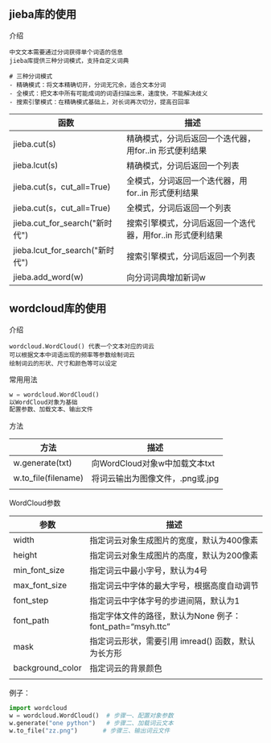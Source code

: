 ## jieba库的使用

介绍

```shell
中文文本需要通过分词获得单个词语的信息
jieba库提供三种分词模式，支持自定义词典
```

```shel
# 三种分词模式
- 精确模式：将文本精确切开，分词无冗余，适合文本分词
- 全模式：把文本中所有可能成词的词语扫描出来，速度快，不能解决歧义
- 搜索引擎模式：在精确模式基础上，对长词再次切分，提高召回率
```

| 函数                            | 描述                                                       |
| ------------------------------- | ---------------------------------------------------------- |
| jieba.cut(s)                    | 精确模式，分词后返回一个迭代器，用for..in 形式便利结果     |
| jieba.lcut(s)                   | 精确模式，分词后返回一个列表                               |
| jieba.cut(s，cut_all=True)      | 全模式，分词返回一个迭代器，用for..in 形式便利结果         |
| jieba.cut(s，cut_all=True)      | 全模式，分词后返回一个列表                                 |
| jieba.cut_for_search("新时代")  | 搜索引擎模式，分词后返回一个迭代器，用for..in 形式便利结果 |
| jieba.lcut_for_search("新时代") | 搜索引擎模式，分词后返回一个列表                           |
| jieba.add_word(w)               | 向分词词典增加新词w                                        |

## wordcloud库的使用

介绍

```shell
wordcloud.WordCloud() 代表一个文本对应的词云
可以根据文本中词语出现的频率等参数绘制词云
绘制词云的形状、尺寸和颜色等可以设定
```

常用用法

```python
w = wordcloud.WordCloud() 
以WordCloud对象为基础
配置参数、加载文本、输出文件
```

方法

| 方法                | 描述                             |
| ------------------- | -------------------------------- |
| w.generate(txt)     | 向WordCloud对象w中加载文本txt    |
| w.to_file(filename) | 将词云输出为图像文件，.png或.jpg |
|                     |                                  |

WordCloud参数

| 参数             | 描述                                                       |
| ---------------- | ---------------------------------------------------------- |
| width            | 指定词云对象生成图片的宽度，默认为400像素                  |
| height           | 指定词云对象生成图片的高度，默认为200像素                  |
| min_font_size    | 指定词云中最小字号，默认为4号                              |
| max_font_size    | 指定词云中字体的最大字号，根据高度自动调节                 |
| font_step        | 指定词云中字体字号的步进间隔，默认为1                      |
| font_path        | 指定字体文件的路径，默认为None  例子：font_path=“msyh.ttc” |
| mask             | 指定词云形状，需要引用 imread() 函数，默认为长方形         |
| background_color | 指定词云的背景颜色                                         |
|                  |                                                            |

例子：

```python
import wordcloud
w = wordcloud.WordCloud()  # 步骤一、配置对象参数
w.generate("one python")   # 步骤二、加载词云文本
w.to_file("zz.png")       # 步骤三、输出词云文件
```

